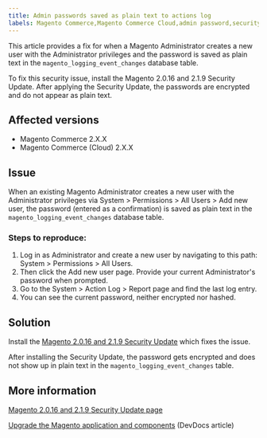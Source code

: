 ```yaml
---
title: Admin passwords saved as plain text to actions log 
labels: Magento Commerce,Magento Commerce Cloud,admin password,security,troubleshooting
---
```


This article provides a fix for when a Magento Administrator creates a new user with the Administrator privileges and the password is saved as plain text in the `` magento_logging_event_changes `` database table.

To fix this security issue, install the Magento 2.0.16 and 2.1.9 Security Update. After applying the Security Update, the passwords are encrypted and do not appear as plain text.

## Affected versions

* Magento Commerce 2.X.X
* Magento Commerce (Cloud) 2.X.X

## Issue

When an existing Magento Administrator creates a new user with the Administrator privileges via System > Permissions > All Users > Add new user, the password (entered as a confirmation) is saved as plain text in the `` magento_logging_event_changes `` database table.

### Steps to reproduce:

1. Log in as Administrator and create a new user by navigating to this path: System > Permissions > All Users.  
1. Then click the Add new user page. Provide your current Administrator's password when prompted.  
1. Go to the System > Action Log > Report page and find the last log entry.  
1. You can see the current password, neither encrypted nor hashed.

## Solution

Install the [Magento 2.0.16 and 2.1.9 Security Update](https://magento.com/security/patches/magento-2016-and-219-security-update) which fixes the issue.

After installing the Security Update, the password gets encrypted and does not show up in plain text in the `` magento_logging_event_changes `` table.

## More information

[Magento 2.0.16 and 2.1.9 Security Update page](https://magento.com/security/patches/magento-2016-and-219-security-update)

[Upgrade the Magento application and components](http://devdocs.magento.com/guides/v2.1/comp-mgr/bk-compman-upgrade-guide.html) (DevDocs article)